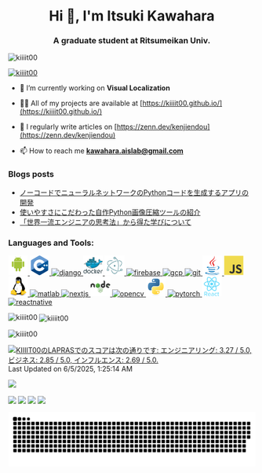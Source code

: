 <h1 align="center">Hi 👋, I'm Itsuki Kawahara</h1>
<h3 align="center">A graduate student at Ritsumeikan Univ.</h3>

<p align="left"> <img src="https://komarev.com/ghpvc/?username=kiiiit00&label=Profile%20views&color=0e75b6&style=flat" alt="kiiiit00" /> </p>

<p align="left"> <a href="https://github.com/ryo-ma/github-profile-trophy"><img src="https://github-profile-trophy.vercel.app/?username=kiiiit00" alt="kiiiit00" /></a> </p>

- 🔭 I’m currently working on **Visual Localization**

- 👨‍💻 All of my projects are available at [https://kiiiit00.github.io/](https://kiiiit00.github.io/)

- 📝 I regularly write articles on [https://zenn.dev/kenjiendou](https://zenn.dev/kenjiendou)

- 📫 How to reach me **kawahara.aislab@gmail.com**

### Blogs posts
<!-- BLOG-POST-LIST:START -->
- [ノーコードでニューラルネットワークのPythonコードを生成するアプリの開発](https://zenn.dev/kenjiendou/articles/39d0a5e96b57fd)
- [使いやすさにこだわった自作Python画像圧縮ツールの紹介](https://zenn.dev/kenjiendou/articles/88895e3b3256c0)
- [「世界一流エンジニアの思考法」から得た学びについて](https://zenn.dev/kenjiendou/articles/2c742d9875acda)
<!-- BLOG-POST-LIST:END -->

<h3 align="left">Languages and Tools:</h3>
<p align="left"> <a href="https://developer.android.com" target="_blank" rel="noreferrer"> <img src="https://raw.githubusercontent.com/devicons/devicon/master/icons/android/android-original-wordmark.svg" alt="android" width="40" height="40"/> </a> <a href="https://www.w3schools.com/cpp/" target="_blank" rel="noreferrer"> <img src="https://raw.githubusercontent.com/devicons/devicon/master/icons/cplusplus/cplusplus-original.svg" alt="cplusplus" width="40" height="40"/> </a> <a href="https://www.djangoproject.com/" target="_blank" rel="noreferrer"> <img src="https://cdn.worldvectorlogo.com/logos/django.svg" alt="django" width="40" height="40"/> </a> <a href="https://www.docker.com/" target="_blank" rel="noreferrer"> <img src="https://raw.githubusercontent.com/devicons/devicon/master/icons/docker/docker-original-wordmark.svg" alt="docker" width="40" height="40"/> </a> <a href="https://www.electronjs.org" target="_blank" rel="noreferrer"> <img src="https://raw.githubusercontent.com/devicons/devicon/master/icons/electron/electron-original.svg" alt="electron" width="40" height="40"/> </a> <a href="https://firebase.google.com/" target="_blank" rel="noreferrer"> <img src="https://www.vectorlogo.zone/logos/firebase/firebase-icon.svg" alt="firebase" width="40" height="40"/> </a> <a href="https://cloud.google.com" target="_blank" rel="noreferrer"> <img src="https://www.vectorlogo.zone/logos/google_cloud/google_cloud-icon.svg" alt="gcp" width="40" height="40"/> </a> <a href="https://git-scm.com/" target="_blank" rel="noreferrer"> <img src="https://www.vectorlogo.zone/logos/git-scm/git-scm-icon.svg" alt="git" width="40" height="40"/> </a> <a href="https://www.java.com" target="_blank" rel="noreferrer"> <img src="https://raw.githubusercontent.com/devicons/devicon/master/icons/java/java-original.svg" alt="java" width="40" height="40"/> </a> <a href="https://developer.mozilla.org/en-US/docs/Web/JavaScript" target="_blank" rel="noreferrer"> <img src="https://raw.githubusercontent.com/devicons/devicon/master/icons/javascript/javascript-original.svg" alt="javascript" width="40" height="40"/> </a> <a href="https://www.linux.org/" target="_blank" rel="noreferrer"> <img src="https://raw.githubusercontent.com/devicons/devicon/master/icons/linux/linux-original.svg" alt="linux" width="40" height="40"/> </a> <a href="https://www.mathworks.com/" target="_blank" rel="noreferrer"> <img src="https://upload.wikimedia.org/wikipedia/commons/2/21/Matlab_Logo.png" alt="matlab" width="40" height="40"/> </a> <a href="https://nextjs.org/" target="_blank" rel="noreferrer"> <img src="https://cdn.worldvectorlogo.com/logos/nextjs-2.svg" alt="nextjs" width="40" height="40"/> </a> <a href="https://nodejs.org" target="_blank" rel="noreferrer"> <img src="https://raw.githubusercontent.com/devicons/devicon/master/icons/nodejs/nodejs-original-wordmark.svg" alt="nodejs" width="40" height="40"/> </a> <a href="https://opencv.org/" target="_blank" rel="noreferrer"> <img src="https://www.vectorlogo.zone/logos/opencv/opencv-icon.svg" alt="opencv" width="40" height="40"/> </a> <a href="https://www.python.org" target="_blank" rel="noreferrer"> <img src="https://raw.githubusercontent.com/devicons/devicon/master/icons/python/python-original.svg" alt="python" width="40" height="40"/> </a> <a href="https://pytorch.org/" target="_blank" rel="noreferrer"> <img src="https://www.vectorlogo.zone/logos/pytorch/pytorch-icon.svg" alt="pytorch" width="40" height="40"/> </a> <a href="https://reactjs.org/" target="_blank" rel="noreferrer"> <img src="https://raw.githubusercontent.com/devicons/devicon/master/icons/react/react-original-wordmark.svg" alt="react" width="40" height="40"/> </a> <a href="https://reactnative.dev/" target="_blank" rel="noreferrer"> <img src="https://reactnative.dev/img/header_logo.svg" alt="reactnative" width="40" height="40"/> </a> </p>

<p><img align="left" src="https://github-readme-stats.vercel.app/api/top-langs?username=kiiiit00&show_icons=true&locale=en&layout=compact" alt="kiiiit00" /></p>

<p>&nbsp;<img align="center" src="https://github-readme-stats.vercel.app/api?username=kiiiit00&show_icons=true&locale=en" alt="kiiiit00" /></p>

<p><img align="center" src="https://github-readme-streak-stats.herokuapp.com/?user=kiiiit00&" alt="kiiiit00" /></p>
<!--START_SECTION:lapras-card-->
<p ><a href="https://lapras.com/public/KIIIIT00" target="_blank" rel="noopener noreferrer"><img alt="KIIIIT00のLAPRASでのスコアは次の通りです: エンジニアリング: 3.27 / 5.0, ビジネス: 2.85 / 5.0, インフルエンス: 2.69 / 5.0." src="https://lapras-card-generator.vercel.app/api/svg?e=3.27&b=2.85&i=2.69&b1=%23020E27&b2=%230E5593&i1=%23030E21&i2=%231688BF&l=ja" width="400" ></a>  
Last Updated on 6/5/2025, 1:25:14 AM</p>
<!--END_SECTION:lapras-card-->

![](http://github-profile-summary-cards.vercel.app/api/cards/profile-details?username=KIIIIT00&theme=github_dark)

![](http://github-profile-summary-cards.vercel.app/api/cards/repos-per-language?username=KIIIIT00&theme=github_dark)
![](http://github-profile-summary-cards.vercel.app/api/cards/most-commit-language?username=KIIIIT00&theme=github_dark)
![](http://github-profile-summary-cards.vercel.app/api/cards/stats?username=KIIIIT00&theme=github_dark)
![](http://github-profile-summary-cards.vercel.app/api/cards/productive-time?username=KIIIIT00&theme=github_dark&utcOffset=8)

<picture>
   <source media="(prefers-color-scheme: dark)" srcset="https://raw.githubusercontent.com/obregonia1/obregonia1/master/img/snake-dark.svg">
   <source media="(prefers-color-scheme: light)" srcset="https://raw.githubusercontent.com/obregonia1/obregonia1/master/img/snake.svg">
   <img alt="github contribution grid snake animation" src="https://raw.githubusercontent.com/obregonia1/obregonia1/master/img/snake.svg">
 </picture>